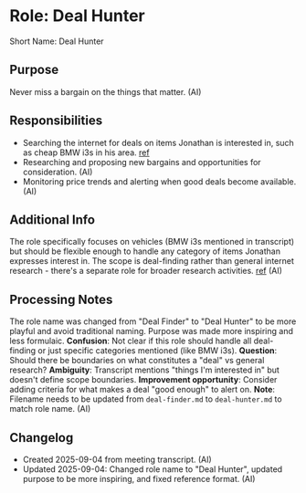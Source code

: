 # Role: Deal Hunter

Short Name: Deal Hunter

## Purpose

Never miss a bargain on the things that matter. (AI)

## Responsibilities

- Searching the internet for deals on items Jonathan is interested in, such as cheap BMW i3s in his area. [ref](meetings/2025-09-03-initial-setup.md:16-20)
- Researching and proposing new bargains and opportunities for consideration. (AI)
- Monitoring price trends and alerting when good deals become available. (AI)

## Additional Info

The role specifically focuses on vehicles (BMW i3s mentioned in transcript) but should be flexible enough to handle any category of items Jonathan expresses interest in. The scope is deal-finding rather than general internet research - there's a separate role for broader research activities. [ref](meetings/2025-09-03-initial-setup.md:16-20) (AI)

## Processing Notes

The role name was changed from "Deal Finder" to "Deal Hunter" to be more playful and avoid traditional naming. Purpose was made more inspiring and less formulaic. **Confusion**: Not clear if this role should handle all deal-finding or just specific categories mentioned (like BMW i3s). **Question**: Should there be boundaries on what constitutes a "deal" vs general research? **Ambiguity**: Transcript mentions "things I'm interested in" but doesn't define scope boundaries. **Improvement opportunity**: Consider adding criteria for what makes a deal "good enough" to alert on. **Note**: Filename needs to be updated from `deal-finder.md` to `deal-hunter.md` to match role name. (AI)

## Changelog

- Created 2025-09-04 from meeting transcript. (AI)
- Updated 2025-09-04: Changed role name to "Deal Hunter", updated purpose to be more inspiring, and fixed reference format. (AI)